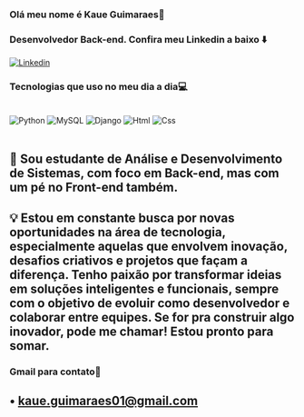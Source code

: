 
### Olá meu nome é Kaue Guimaraes👋 
### Desenvolvedor Back-end. Confira meu Linkedin a baixo ⬇️
[![Linkedin](https://img.shields.io/badge/LinkedIn-0077B5?style=for-the-badge&logo=linkedin&logoColor=white)](https://www.linkedin.com/in/kaue-guimaraes-b71918347/)


### Tecnologias     que uso no meu dia a dia💻

<div style="Display: inline_block"><br/>
<img align="center" alt="Python" src="https://img.shields.io/badge/Python-14354C?style=for-the-badge&logo=python&logoColor=white">
<img align="center" alt="MySQL" src="https://img.shields.io/badge/MySQL-00000F?style=for-the-badge&logo=mysql&logoColor=white">
<img align="center" alt="Django" src="https://img.shields.io/badge/Django-092E20?style=for-the-badge&logo=django&logoColor=white">
<img align="center" alt="Html" src="https://img.shields.io/badge/HTML-239120?style=for-the-badge&logo=html5&logoColor=white">
<img align="center" alt="Css" src="https://img.shields.io/badge/CSS-239120?&style=for-the-badge&logo=css3&logoColor=white">
</div><br>

## 🎯 Sou estudante de Análise e Desenvolvimento de Sistemas, com foco em Back-end, mas com um pé no Front-end também.
## 💡 Estou em constante busca por novas oportunidades na área de tecnologia, especialmente aquelas que envolvem inovação, desafios criativos e projetos que façam a diferença. Tenho paixão por transformar ideias em soluções inteligentes e funcionais, sempre com o objetivo de evoluir como desenvolvedor e colaborar entre equipes. Se for pra construir algo inovador, pode me chamar! Estou pronto para somar.

### Gmail para contato📧
## • kaue.guimaraes01@gmail.com
